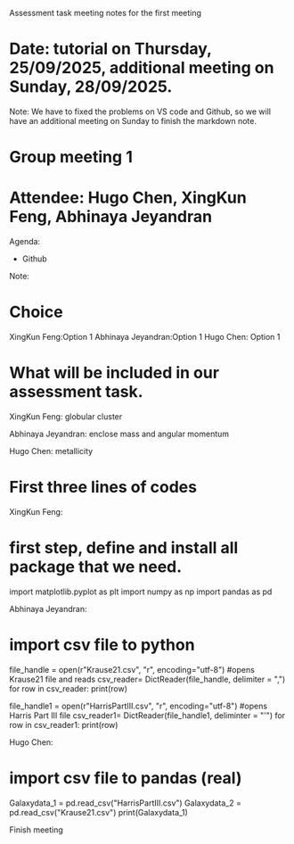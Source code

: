 Assessment task meeting notes for the first meeting
# Date: tutorial on Thursday, 25/09/2025, additional meeting on Sunday, 28/09/2025.
Note: We have to fixed the problems on VS code and Github, so we will have an additional meeting on Sunday to finish the markdown note.
# Group meeting 1 
# Attendee: Hugo Chen, XingKun Feng, Abhinaya Jeyandran

Agenda:
- Github

Note:
# Choice
XingKun Feng:Option 1
Abhinaya Jeyandran:Option 1
Hugo Chen: Option 1

# What will be included in our assessment task.
XingKun Feng: globular cluster


Abhinaya Jeyandran: enclose mass and angular momentum


Hugo Chen: metallicity


# First three lines of codes
XingKun Feng:
# first step, define and install all package that we need.
import matplotlib.pyplot as plt
import numpy as np
import pandas as pd

Abhinaya Jeyandran:
# import csv file to python 
file_handle = open(r"Krause21.csv", "r", encoding="utf-8") #opens Krause21 file and reads
csv_reader= DictReader(file_handle, delimiter = ",")
for row in csv_reader:
  print(row)

file_handle1 = open(r"HarrisPartIII.csv", "r", encoding="utf-8") #opens Harris Part III file
csv_reader1=  DictReader(file_handle1, deliminter = "'")
for row in csv_reader1:
  print(row)


Hugo Chen:
# import csv file to pandas (real)
Galaxydata_1 = pd.read_csv("HarrisPartIII.csv")
Galaxydata_2 = pd.read_csv("Krause21.csv")
print(Galaxydata_1)

Finish meeting